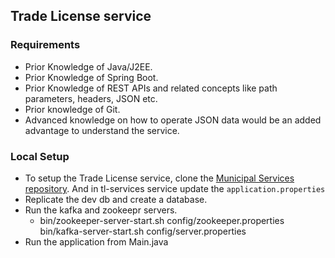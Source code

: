 ## Trade License service

### Requirements
- Prior Knowledge of Java/J2EE.
- Prior Knowledge of Spring Boot.
- Prior Knowledge of REST APIs and related concepts like path parameters, headers, JSON etc.
- Prior knowledge of Git.
- Advanced knowledge on how to operate JSON data would be an added advantage to understand the service.

### Local Setup

- To setup the Trade License service, clone the [Municipal Services repository](https://github.com/egovernments/municipal-services). And in tl-services service update the `application.properties`
- Replicate the dev db and create a database. 
- Run the kafka and zookeepr servers.
  - bin/zookeeper-server-start.sh config/zookeeper.properties
    bin/kafka-server-start.sh config/server.properties
- Run the application from Main.java
